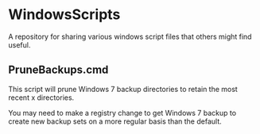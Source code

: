 # WindowsScripts
A repository for sharing various windows script files that others might find useful.
## PruneBackups.cmd
This script will prune Windows 7 backup directories to retain the most recent x directories.

You may need to make a registry change to get Windows 7 backup to create new backup sets on 
a more regular basis than the default.
